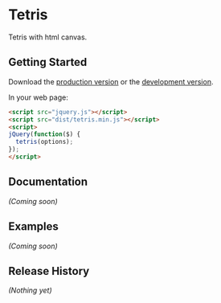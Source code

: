 # Tetris

Tetris with html canvas.

## Getting Started
Download the [production version][min] or the [development version][max].

[min]: https://raw.github.com/viclm/tetris/master/dist/tetris.min.js
[max]: https://raw.github.com/viclm/tetris/master/dist/tetris.js

In your web page:

```html
<script src="jquery.js"></script>
<script src="dist/tetris.min.js"></script>
<script>
jQuery(function($) {
  tetris(options);
});
</script>
```

## Documentation
_(Coming soon)_

## Examples
_(Coming soon)_

## Release History
_(Nothing yet)_
